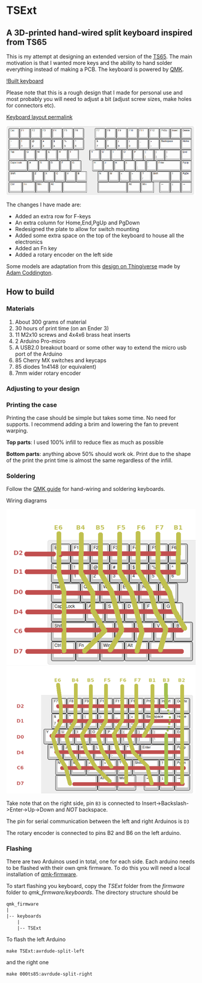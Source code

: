 # TSExt
## A 3D-printed hand-wired split keyboard inspired from TS65

This is my attempt at designing an extended version of the [TS65](https://github.com/mohitg11/TS65AVR). The main motivation is that I wanted more keys and the ability to hand solder everything instead of making a PCB. The keyboard is powered by [QMK](https://qmk.fm/).

[!Built keyboard](images/built-keyboard.jpg)

Please note that this is a rough design that I made for personal use and most probably you will need to adjust a bit (adjust screw sizes, make holes for connectors etc).

[Keyboard layout permalink](http://www.keyboard-layout-editor.com/##@@=Esc&=F1&=F2&=F3&=F4&=F5&=F6&_x:1%3B&=F7&=F8&=F9&=F10&=F11&=F12&=PrtSc&=Insert&=Delete%3B&@=~%0A%60&=!%0A1&=%2F@%0A2&=%23%0A3&=$%0A4&=%25%0A5&=%5E%0A6&_x:1%3B&=%2F&%0A7&=*%0A8&=(%0A9&=)%0A0&=%2F_%0A-&=+%0A%2F=&_w:2%3B&=Backspace&=Home%3B&@_w:1.5%3B&=Tab&=Q&=W&=E&=R&=T&_x:1%3B&=Y&=U&=I&=O&=P&=%7B%0A%5B&=%7D%0A%5D&_w:1.5%3B&=%7C%0A%5C&=End%3B&@_w:1.75%3B&=Caps%20Lock&=A&=S&=D&=F&=G&_x:1%3B&=H&=J&=K&=L&=%2F:%0A%2F%3B&=%22%0A'&_w:2.25%3B&=Enter&=PgUp%3B&@_w:2.25%3B&=Shift&=Z&=X&=C&=V&=B&_x:1%3B&=N&=M&=%3C%0A,&=%3E%0A.&=%3F%0A%2F%2F&_w:1.75%3B&=Shift&=%E2%86%91&=PgDn%3B&@_w:1.25%3B&=Ctrl&_w:1.25%3B&=Fn&_w:1.25%3B&=Win&_w:1.25%3B&=Alt&_a:7&w:2.25%3B&=&_x:1&w:2.75%3B&=&_a:4&w:1.25%3B&=Alt&_w:1.25%3B&=Win&_x:0.5%3B&=%E2%86%90&=%E2%86%93&=%E2%86%92)

![Layout](images/layout.png)

The changes I have made are:

- Added an extra row for F-keys
- An extra column for Home,End,PgUp and PgDown
- Redesigned the plate to allow for switch mounting
- Added some extra space on the top of the keyboard to house all the electronics
- Added an Fn key
- Added a rotary encoder on the left side

Some models are adaptation from this [design on Thingiverse](https://www.thingiverse.com/thing:3027838) made by [Adam Coddington](https://www.thingiverse.com/coddingtonbear).

## How to build
### Materials
1. About 300 grams of material
2. 30 hours of print time (on an Ender 3)
3. 11 M2x10 screws and 4x4x6 brass heat inserts
4. 2 Arduino Pro-micro
5. A USB2.0 breakout board or some other way to extend the micro usb port of the Arduino
6. 85 Cherry MX switches and keycaps
7. 85 diodes 1n4148 (or equivalent)
8. 7mm wider rotary encoder

### Adjusting to your design

### Printing the case
Printing the case should be simple but takes some time. No need for supports. I recommend adding a brim and lowering the fan to prevent warping.

**Top parts**: I used 100% infill to reduce flex as much as possible

**Bottom parts**: anything above 50% should work ok. Print due to the shape of the print the print time is almost the same regardless of the infill.

### Soldering
Follow the [QMK guide](https://docs.qmk.fm/#/hand_wire?id=soldering-the-diodes) for hand-wiring and soldering keyboards.

Wiring diagrams

![Left](images/left-wiring.png)
![Right](images/right-wiring.png)

Take note that on the right side, pin `B3` is connected to Insert->Backslash->Enter->Up->Down and *NOT* backspace.

The pin for serial communication between the left and right Arduinos is `D3`

The rotary encoder is connected to pins B2 and B6 on the left arduino. 

### Flashing
There are two Arduinos used in total, one for each side. Each arduino needs to be flashed with their own qmk firmware. To do this you will need a local installation of [qmk-firmware](https://github.com/qmk/qmk_firmware/). 

To start flashing you keyboard, copy the *TSExt* folder from the *firmware* folder to *qmk_firmware/keyboards*. The directory structure should be

```
qmk_firmware
|
|-- keyboards
    |
    |-- TSExt
```

To flash the left Arduino
```
make TSExt:avrdude-split-left 
```

and the right one
```
make 000ts85:avrdude-split-right
```

